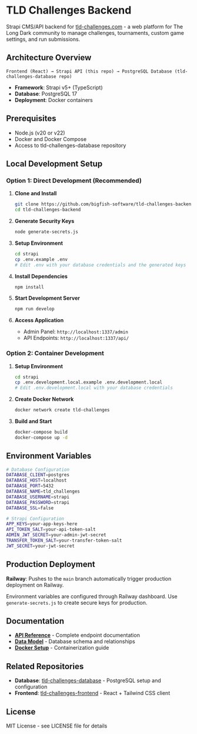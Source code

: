 # TLD Challenges Backend

Strapi CMS/API backend for [tld-challenges.com](https://tld-challenges.com) - a web platform for The Long Dark community to manage challenges, tournaments, custom game settings, and run submissions.

## Architecture Overview

```
Frontend (React) → Strapi API (this repo) → PostgreSQL Database (tld-challenges-database repo)
```

- **Framework**: Strapi v5+ (TypeScript)
- **Database**: PostgreSQL 17
- **Deployment**: Docker containers

## Prerequisites

- Node.js (v20 or v22)
- Docker and Docker Compose
- Access to tld-challenges-database repository

## Local Development Setup

### Option 1: Direct Development (Recommended)

1. **Clone and Install**
   ```bash
   git clone https://github.com/bigfish-software/tld-challenges-backend.git
   cd tld-challenges-backend
   ```

2. **Generate Security Keys**
   ```bash
   node generate-secrets.js
   ```

3. **Setup Environment**
   ```bash
   cd strapi
   cp .env.example .env
   # Edit .env with your database credentials and the generated keys
   ```

4. **Install Dependencies**
   ```bash
   npm install
   ```

5. **Start Development Server**
   ```bash
   npm run develop
   ```

6. **Access Application**
   - Admin Panel: `http://localhost:1337/admin`
   - API Endpoints: `http://localhost:1337/api/`

### Option 2: Container Development

1. **Setup Environment**
   ```bash
   cd strapi
   cp .env.development.local.example .env.development.local
   # Edit .env.development.local with your database credentials
   ```

2. **Create Docker Network**
   ```bash
   docker network create tld-challenges
   ```

3. **Build and Start**
   ```bash
   docker-compose build
   docker-compose up -d
   ```

## Environment Variables

```bash
# Database Configuration
DATABASE_CLIENT=postgres
DATABASE_HOST=localhost
DATABASE_PORT=5432
DATABASE_NAME=tld_challenges
DATABASE_USERNAME=strapi
DATABASE_PASSWORD=strapi
DATABASE_SSL=false

# Strapi Configuration
APP_KEYS=your-app-keys-here
API_TOKEN_SALT=your-api-token-salt
ADMIN_JWT_SECRET=your-admin-jwt-secret
TRANSFER_TOKEN_SALT=your-transfer-token-salt
JWT_SECRET=your-jwt-secret
```

## Production Deployment

**Railway**: Pushes to the `main` branch automatically trigger production deployment on Railway.

Environment variables are configured through Railway dashboard. Use `generate-secrets.js` to create secure keys for production.

## Documentation

- **[API Reference](docs/api-reference.md)** - Complete endpoint documentation
- **[Data Model](docs/orm.md)** - Database schema and relationships
- **[Docker Setup](docs/docker-setup.md)** - Containerization guide

## Related Repositories

- **Database**: [tld-challenges-database](https://github.com/bigfish-software/tld-challenges-database) - PostgreSQL setup and configuration
- **Frontend**: [tld-challenges-frontend](https://github.com/bigfish-software/tld-challenges-frontend) - React + Tailwind CSS client

## License

MIT License - see LICENSE file for details
